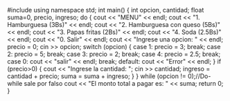 #include <iostream>
using namespace std;
int main()
{
    int opcion, cantidad;
    float suma=0, precio, ingreso;
	do { 
		cout << "MENU" << endl;
		cout << "1. Hamburguesa (3Bs)" << endl;
		cout << "2. Hamburguesa con queso (5Bs)" << endl;
		cout << "3. Papas fritas (2Bs)" << endl;
		cout << "4. Soda (2.5Bs)" << endl;
		cout << "0. Salir" << endl;
		cout << "Ingrese una opcion: " << endl;
		precio = 0;
		cin >> opcion;
		switch (opcion) {
		case 1: precio = 3;
			break;
		case 2: precio = 5;
			break;
		case 3: precio = 2;
			break;
		case 4: precio = 2.5;
			break;
		case 0: cout << "salir" << endl;
			break;
		default:
			cout << "Error" << endl;
		}
		if (precio>0) {
			cout << "Ingrese la cantidad: ";
			cin >> cantidad;
			ingreso = cantidad + precio;
			suma = suma + ingreso;
		}
} while (opcion != 0);//Do-while sale por falso
	cout << "El monto total a pagar es: " << suma; 
	return 0;
}

